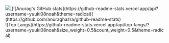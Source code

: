 <span>
  <a href="https://www.instagram.com/yuuki08noah/">
    <img src="https://img.shields.io/badge/Instagram-E4405F?style=for-the-badge&logo=Instagram&logoColor=white"/>
  </a>
</span>
[![Anurag's GitHub stats](https://github-readme-stats.vercel.app/api?username=yuuki08noah&theme=radical)](https://github.com/anuraghazra/github-readme-stats)
<br>
![Top Langs](https://github-readme-stats.vercel.app/api/top-langs/?username=yuuki08noah&size_weight=0.5&count_weight=0.5&theme=radical)
